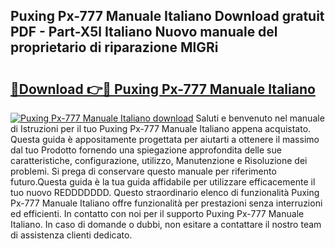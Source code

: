 ## Puxing Px-777 Manuale Italiano Download gratuit PDF - Part-X5l Italiano Nuovo manuale del proprietario di riparazione MlGRi

# <h2><a href="http://dfcupm.blite.top/?on=Puxing+Px-777+Manuale+Italiano">🔗Download 👉🔴 Puxing Px-777 Manuale Italiano</a></h2>

[![Puxing Px-777 Manuale Italiano download](https://i.imgur.com/lujVjoI.png)](http://dfcupm.blite.top/?on=Puxing+Px-777+Manuale+Italiano)
Saluti e benvenuto nel manuale di Istruzioni per il tuo Puxing Px-777 Manuale Italiano appena acquistato. Questa guida è appositamente progettata per aiutarti a ottenere il massimo dal tuo Prodotto fornendo una spiegazione approfondita delle sue caratteristiche, configurazione, utilizzo, Manutenzione e Risoluzione dei problemi. Si prega di conservare questo manuale per riferimento futuro.Questa guida è la tua guida affidabile per utilizzare efficacemente il tuo nuovo REDDDDDDD. Questo straordinario elenco di funzionalità Puxing Px-777 Manuale Italiano offre funzionalità per prestazioni senza interruzioni ed efficienti. In contatto con noi per il supporto Puxing Px-777 Manuale Italiano. In caso di domande o dubbi, non esitare a contattare il nostro team di assistenza clienti dedicato.
